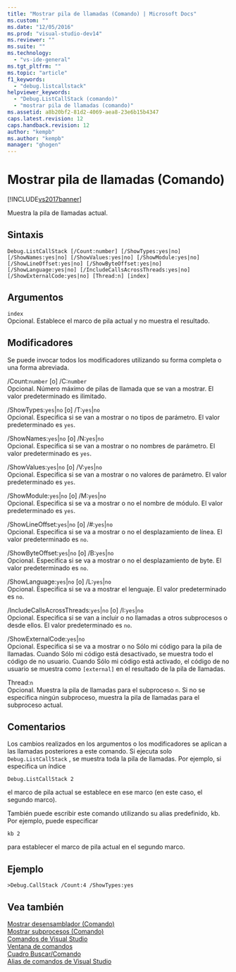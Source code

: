 ```yaml
---
title: "Mostrar pila de llamadas (Comando) | Microsoft Docs"
ms.custom: ""
ms.date: "12/05/2016"
ms.prod: "visual-studio-dev14"
ms.reviewer: ""
ms.suite: ""
ms.technology: 
  - "vs-ide-general"
ms.tgt_pltfrm: ""
ms.topic: "article"
f1_keywords: 
  - "debug.listcallstack"
helpviewer_keywords: 
  - "Debug.ListCallStack (comando)"
  - "mostrar pila de llamadas (comando)"
ms.assetid: a8b20bf2-81d2-4069-aea8-23e6b15b4347
caps.latest.revision: 12
caps.handback.revision: 12
author: "kempb"
ms.author: "kempb"
manager: "ghogen"
---
```

# Mostrar pila de llamadas (Comando)
[!INCLUDE[vs2017banner](../../code-quality/includes/vs2017banner.md)]

Muestra la pila de llamadas actual.  
  
## Sintaxis  
  
```  
Debug.ListCallStack [/Count:number] [/ShowTypes:yes|no]  
[/ShowNames:yes|no] [/ShowValues:yes|no] [/ShowModule:yes|no]  
[/ShowLineOffset:yes|no] [/ShowByteOffset:yes|no]  
[/ShowLanguage:yes|no] [/IncludeCallsAcrossThreads:yes|no]  
[/ShowExternalCode:yes|no] [Thread:n] [index]  
```  
  
## Argumentos  
 `index`  
 Opcional.  Establece el marco de pila actual y no muestra el resultado.  
  
## Modificadores  
 Se puede invocar todos los modificadores utilizando su forma completa o una forma abreviada.  
  
 \/Count:`number` \[o\] \/C:`number`  
 Opcional.  Número máximo de pilas de llamada que se van a mostrar.  El valor predeterminado es ilimitado.  
  
 \/ShowTypes:`yes`&#124;`no` \[o\] \/T:`yes`&#124;`no`  
 Opcional.  Especifica si se van a mostrar o no tipos de parámetro.  El valor predeterminado es `yes`.  
  
 \/ShowNames:`yes`&#124;`no` \[o\] \/N:`yes`&#124;`no`  
 Opcional.  Especifica si se van a mostrar o no nombres de parámetro.  El valor predeterminado es `yes`.  
  
 \/ShowValues:`yes`&#124;`no` \[o\] \/V:`yes`&#124;`no`  
 Opcional.  Especifica si se van a mostrar o no valores de parámetro.  El valor predeterminado es `yes`.  
  
 \/ShowModule:`yes`&#124;`no` \[o\] \/M:`yes`&#124;`no`  
 Opcional.  Especifica si se va a mostrar o no el nombre de módulo.  El valor predeterminado es `yes`.  
  
 \/ShowLineOffset:`yes`&#124;`no` \[o\] \/\#:`yes`&#124;`no`  
 Opcional.  Especifica si se va a mostrar o no el desplazamiento de línea.  El valor predeterminado es `no`.  
  
 \/ShowByteOffset:`yes`&#124;`no` \[o\] \/B:`yes`&#124;`no`  
 Opcional.  Especifica si se va a mostrar o no el desplazamiento de byte.  El valor predeterminado es `no`.  
  
 \/ShowLanguage:`yes`&#124;`no` \[o\] \/L:`yes`&#124;`no`  
 Opcional.  Especifica si se va a mostrar el lenguaje.  El valor predeterminado es `no`.  
  
 \/IncludeCallsAcrossThreads:`yes`&#124;`no` \[o\] \/I:`yes`&#124;`no`  
 Opcional.  Especifica si se van a incluir o no llamadas a otros subprocesos o desde ellos.  El valor predeterminado es `no`.  
  
 \/ShowExternalCode:`yes`&#124;`no`  
 Opcional.  Especifica si se va a mostrar o no Sólo mi código para la pila de llamadas.  Cuando Sólo mi código está desactivado, se muestra todo el código de no usuario.  Cuando Sólo mi código está activado, el código de no usuario se muestra como `[external]` en el resultado de la pila de llamadas.  
  
 Thread:`n`  
 Opcional.  Muestra la pila de llamadas para el subproceso `n`.  Si no se especifica ningún subproceso, muestra la pila de llamadas para el subproceso actual.  
  
## Comentarios  
 Los cambios realizados en los argumentos o los modificadores se aplican a las llamadas posteriores a este comando.  Si ejecuta solo `Debug.ListCallStack` , se muestra toda la pila de llamadas.  Por ejemplo, si especifica un índice  
  
```  
Debug.ListCallStack 2  
```  
  
 el marco de pila actual se establece en ese marco \(en este caso, el segundo marco\).  
  
 También puede escribir este comando utilizando su alias predefinido, kb.  Por ejemplo, puede especificar  
  
```  
kb 2  
```  
  
 para establecer el marco de pila actual en el segundo marco.  
  
## Ejemplo  
  
```  
>Debug.CallStack /Count:4 /ShowTypes:yes  
```  
  
## Vea también  
 [Mostrar desensamblador \(Comando\)](../../ide/reference/list-disassembly-command.md)   
 [Mostrar subprocesos \(Comando\)](../../ide/reference/list-threads-command.md)   
 [Comandos de Visual Studio](../../ide/reference/visual-studio-commands.md)   
 [Ventana de comandos](../../ide/reference/command-window.md)   
 [Cuadro Buscar\/Comando](../../ide/find-command-box.md)   
 [Alias de comandos de Visual Studio](../../ide/reference/visual-studio-command-aliases.md)